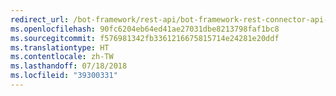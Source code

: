 ```yaml
---
redirect_url: /bot-framework/rest-api/bot-framework-rest-connector-api-reference
ms.openlocfilehash: 90fc6204eb64ed41ae27031dbe8213798faf1bc8
ms.sourcegitcommit: f576981342fb3361216675815714e24281e20ddf
ms.translationtype: HT
ms.contentlocale: zh-TW
ms.lasthandoff: 07/18/2018
ms.locfileid: "39300331"
---
```

